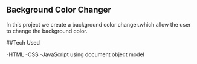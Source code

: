 ## Background Color Changer

In this project we create a background color changer.which allow the user to change the background color.

##Tech Used

-HTML
-CSS
-JavaScript using document object model
